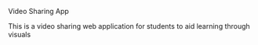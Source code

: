 Video Sharing App

This is a video sharing web application for students to aid learning through visuals

